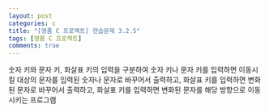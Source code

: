 ```yaml
---
layout: post
categories: c
title: "[명품 C 프로젝트] 연습문제 3.2.5"
tags: [명품 C 프로젝트]
comments: true
---
```


숫자 키와 문자 키, 화살표 키의 입력을 구분하여 숫자 키나 문자 키를 입력하면 이동시킬 대상의 문자를 입력된 숫자나 문자로 바꾸어서 출력하고, 화살표 키를 입력하면 변화된 문자로 바꾸어서 출력하고, 화살표 키를 입력하면 변화된 문자를 해당 방향으로 이동시키는 프로그램

<script src="https://gist.github.com/junbly/b3c6a3814a5a7a88194e7e4adc2676fd.js"></script>
